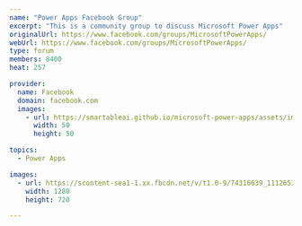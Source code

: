```yaml
---
name: "Power Apps Facebook Group"
excerpt: "This is a community group to discuss Microsoft Power Apps"
originalUrl: https://www.facebook.com/groups/MicrosoftPowerApps/
webUrl: https://www.facebook.com/groups/MicrosoftPowerApps/
type: forum
members: 8400
heat: 257

provider:
  name: Facebook
  domain: facebook.com
  images:
    - url: https://smartableai.github.io/microsoft-power-apps/assets/images/organizations/facebook.com-50x50.jpg
      width: 50
      height: 50

topics:
  - Power Apps

images:
  - url: https://scontent-sea1-1.xx.fbcdn.net/v/t1.0-9/74316639_1112653828923358_2911599200867188736_o.png?_nc_cat=104&_nc_sid=825194&_nc_ohc=w5t7qBluAC4AX8JEZeW&_nc_ht=scontent-sea1-1.xx&oh=a252bffe16c5044754d58f2cde4eb744&oe=5F96F8D9
    width: 1280
    height: 720

---
```



